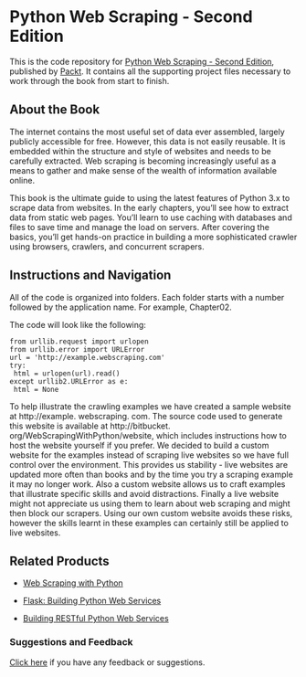 # Python Web Scraping - Second Edition
This is the code repository for [Python Web Scraping - Second Edition](https://www.packtpub.com/big-data-and-business-intelligence/python-web-scraping-second-edition?utm_source=github&utm_medium=repository&utm_campaign=9781786462589), published by [Packt](https://www.packtpub.com/?utm_source=github). It contains all the supporting project files necessary to work through the book from start to finish.
## About the Book
The internet contains the most useful set of data ever assembled, largely publicly accessible for free. However, this data is not easily reusable. It is embedded within the structure and style of websites and needs to be carefully extracted. Web scraping is becoming increasingly useful as a means to gather and make sense of the wealth of information available online.

This book is the ultimate guide to using the latest features of Python 3.x to scrape data from websites. In the early chapters, you’ll see how to extract data from static web pages. You’ll learn to use caching with databases and files to save time and manage the load on servers. After covering the basics, you’ll get hands-on practice in building a more sophisticated crawler using browsers, crawlers, and concurrent scrapers.


## Instructions and Navigation
All of the code is organized into folders. Each folder starts with a number followed by the application name. For example, Chapter02.



The code will look like the following:
```
from urllib.request import urlopen
from urllib.error import URLError
url = 'http://example.webscraping.com'
try:
 html = urlopen(url).read()
except urllib2.URLError as e:
 html = None
```

To help illustrate the crawling examples we have created a sample website at http://example. webscraping. com. The source code used to generate this website is available at http://bitbucket. org/WebScrapingWithPython/website, which includes instructions how to host the website yourself if you prefer. We decided to build a custom website for the examples instead of scraping live websites so we have full control over the environment. This provides us stability - live websites are updated more often than books and by the time you try a scraping example it may no longer work. Also a custom website allows us to craft examples that illustrate specific skills and avoid distractions. Finally a live website might not appreciate us using them to learn about web scraping and might then block our scrapers. Using our own custom website avoids these risks, however the skills learnt in these examples can certainly still be applied to live websites.

## Related Products
* [Web Scraping with Python](https://www.packtpub.com/big-data-and-business-intelligence/web-scraping-python?utm_source=github&utm_medium=repository&utm_campaign=9781782164364)

* [Flask: Building Python Web Services](https://www.packtpub.com/web-development/flask-building-python-web-services?utm_source=github&utm_medium=repository&utm_campaign=9781787288225)

* [Building RESTful Python Web Services](https://www.packtpub.com/application-development/building-restful-python-web-services?utm_source=github&utm_medium=repository&utm_campaign=9781786462251)

### Suggestions and Feedback
[Click here](https://docs.google.com/forms/d/e/1FAIpQLSe5qwunkGf6PUvzPirPDtuy1Du5Rlzew23UBp2S-P3wB-GcwQ/viewform) if you have any feedback or suggestions.
